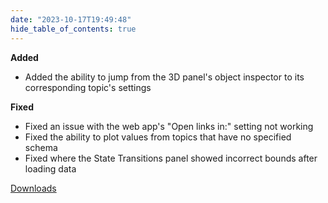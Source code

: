 ```yaml
---
date: "2023-10-17T19:49:48"
hide_table_of_contents: true
---
```


**Added**

- Added the ability to jump from the 3D panel's object inspector to its corresponding topic's settings

**Fixed**

- Fixed an issue with the web app's "Open links in:" setting not working
- Fixed the ability to plot values from topics that have no specified schema
- Fixed where the State Transitions panel showed incorrect bounds after loading data

[Downloads](https://github.com/foxglove/studio/releases/tag/v1.74.0)
